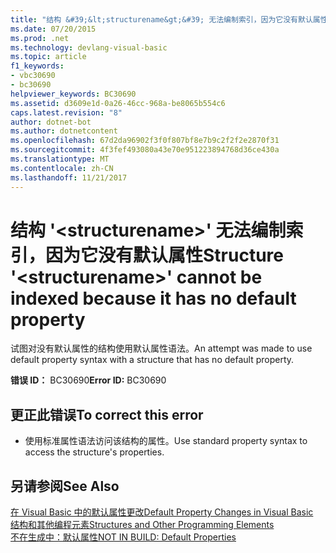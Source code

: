 ```yaml
---
title: "结构 &#39;&lt;structurename&gt;&#39; 无法编制索引，因为它没有默认属性"
ms.date: 07/20/2015
ms.prod: .net
ms.technology: devlang-visual-basic
ms.topic: article
f1_keywords:
- vbc30690
- bc30690
helpviewer_keywords: BC30690
ms.assetid: d3609e1d-0a26-46cc-968a-be8065b554c6
caps.latest.revision: "8"
author: dotnet-bot
ms.author: dotnetcontent
ms.openlocfilehash: 67d2da96902f3f0f807bf8e7b9c2f2f2e2870f31
ms.sourcegitcommit: 4f3fef493080a43e70e951223894768d36ce430a
ms.translationtype: MT
ms.contentlocale: zh-CN
ms.lasthandoff: 11/21/2017
---
```

# <a name="structure-39ltstructurenamegt39-cannot-be-indexed-because-it-has-no-default-property"></a><span data-ttu-id="f7d34-102">结构 &#39;&lt;structurename&gt;&#39; 无法编制索引，因为它没有默认属性</span><span class="sxs-lookup"><span data-stu-id="f7d34-102">Structure &#39;&lt;structurename&gt;&#39; cannot be indexed because it has no default property</span></span>
<span data-ttu-id="f7d34-103">试图对没有默认属性的结构使用默认属性语法。</span><span class="sxs-lookup"><span data-stu-id="f7d34-103">An attempt was made to use default property syntax with a structure that has no default property.</span></span>  
  
 <span data-ttu-id="f7d34-104">**错误 ID：** BC30690</span><span class="sxs-lookup"><span data-stu-id="f7d34-104">**Error ID:** BC30690</span></span>  
  
## <a name="to-correct-this-error"></a><span data-ttu-id="f7d34-105">更正此错误</span><span class="sxs-lookup"><span data-stu-id="f7d34-105">To correct this error</span></span>  
  
-   <span data-ttu-id="f7d34-106">使用标准属性语法访问该结构的属性。</span><span class="sxs-lookup"><span data-stu-id="f7d34-106">Use standard property syntax to access the structure's properties.</span></span>  
  
## <a name="see-also"></a><span data-ttu-id="f7d34-107">另请参阅</span><span class="sxs-lookup"><span data-stu-id="f7d34-107">See Also</span></span>  
 [<span data-ttu-id="f7d34-108">在 Visual Basic 中的默认属性更改</span><span class="sxs-lookup"><span data-stu-id="f7d34-108">Default Property Changes in Visual Basic</span></span>](http://msdn.microsoft.com/en-us/9b8cfad7-40ac-4b83-affb-1ff781755a4c)  
 [<span data-ttu-id="f7d34-109">结构和其他编程元素</span><span class="sxs-lookup"><span data-stu-id="f7d34-109">Structures and Other Programming Elements</span></span>](../../visual-basic/programming-guide/language-features/data-types/structures-and-other-programming-elements.md)  
 [<span data-ttu-id="f7d34-110">不在生成中：默认属性</span><span class="sxs-lookup"><span data-stu-id="f7d34-110">NOT IN BUILD: Default Properties</span></span>](http://msdn.microsoft.com/en-us/a70f2a27-8176-4858-935e-f25afdd43ab5)
